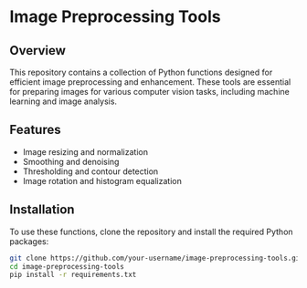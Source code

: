 # Image Preprocessing Tools

## Overview
This repository contains a collection of Python functions designed for efficient image preprocessing and enhancement. These tools are essential for preparing images for various computer vision tasks, including machine learning and image analysis.

## Features
- Image resizing and normalization
- Smoothing and denoising
- Thresholding and contour detection
- Image rotation and histogram equalization

## Installation
To use these functions, clone the repository and install the required Python packages:

```bash
git clone https://github.com/your-username/image-preprocessing-tools.git
cd image-preprocessing-tools
pip install -r requirements.txt
